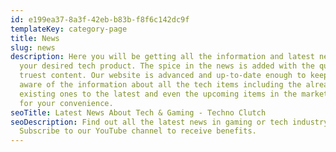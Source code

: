 ```yaml
---
id: e199ea37-8a3f-42eb-b83b-f8f6c142dc9f
templateKey: category-page
title: News
slug: news
description: Here you will be getting all the information and latest news about
  your desired tech product. The spice in the news is added with the quality and
  truest content. Our website is advanced and up-to-date enough to keep you well
  aware of the information about all the tech items including the already
  existing ones to the latest and even the upcoming items in the market, only
  for your convenience.
seoTitle: Latest News About Tech & Gaming - Techno Clutch
seoDescription: Find out all the latest news in gaming or tech industry.
  Subscribe to our YouTube channel to receive benefits.
---
```

